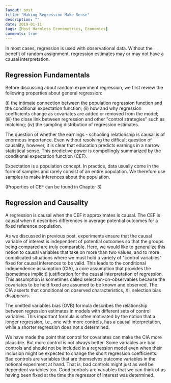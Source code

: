 ```yaml
---
layout: post
title: "Making Regression Make Sense"
description: ""
date: 2019-01-11
tags: [Most Harmless Econometrics, Economics]
comments: true
---
```

In most cases, regression is used with observational data. Without the benefit of random assignment, regression estimates may or may not have a causal interpretation. 

## Regression Fundamentals 


Before discussing about random experiment regression, we first review the following properties about general regression:

(i) the intimate connection between the population regression function and the conditional expectation function;(ii) how and why regression coefficients change as covariates are added or removed from the model;(iii) the close link between regression and other "control strategies" such as matching;
(iv) the sampling distribution of regression estimates.

The question of whether the earnings - schooling relationship is causal is of enormous importance. Even without resolving the difficult question of causality, however, it is clear that education predicts earnings in a narrow statistical sense. This predictive power is compellingly summarized by the conditional expectation function (CEF).

Expectation is a population concept. In practice, data usually come in the form of samples and rarely consist of an entire population. We therefore use samples to make inferences about the population. 

(Properties of CEF can be found in Chapter 3)

## Regression and Causality

A regression is causal when the CEF it approximates is causal. The CEF is causal when it describes differences in average potential outcomes for a fixed reference population.

As we discussed in previous post, experiments ensure that the causal variable of interest is independent of potential outcomes so that the groups being compared are truly comparable. Here, we would like to generalize this notion to causal variables that take on more than two values, and to more complicated situations where we must hold a variety of "control variables" fixed for causal inferences to be valid. This leads to the conditional independence assumption (CIA), a core assumption that provides the (sometimes implicit) justification for the causal interpretation of regression. This assumption is sometimes called selection-on-observables because the covariates to be held fixed are assumed to be known and observed. The CIA asserts that conditional on observed characteristics, Xi, selection bias disappears.

The omitted variables bias (OVB) formula describes the relationship between regression estimates in models with different sets of control variables. This important formula is often motivated by the notion that a longer regression, i.e., one with more controls, has a causal interpretation, while a shorter regression does not.s determined.

We have made the point that control for covariates can make the CIA more plausible. But more control is not always better. Some variables are bad controls and should not be included in a regression model even when their inclusion might be expected to change the short regression coefficients. Bad controls are variables that are themselves outcome variables in the notional experiment at hand. That is, bad controls might just as well be dependent variables too. Good controls are variables that we can think of as having been fixed at the time the regressor of interest was determined.



















